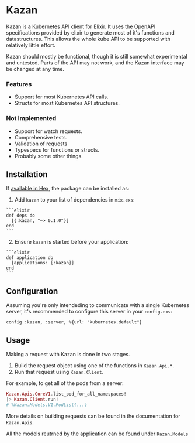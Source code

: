# Kazan

Kazan is a Kubernetes API client for Elixir. It uses the OpenAPI specifications
provided by elixir to generate most of it's functions and datastructures. This
allows the whole kube API to be supported with relatively little effort.

Kazan should mostly be functional, though it is still somewhat experimental and
untested. Parts of the API may not work, and the Kazan interface may be changed
at any time.

### Features

- Support for most Kubernetes API calls.
- Structs for most Kubernetes API structures.

### Not Implemented

- Support for watch requests.
- Comprehensive tests.
- Validation of requests
- Typespecs for functions or structs.
- Probably some other things.

## Installation

If [available in Hex](https://hex.pm/docs/publish), the package can be installed as:

  1. Add `kazan` to your list of dependencies in `mix.exs`:

    ```elixir
    def deps do
      [{:kazan, "~> 0.1.0"}]
    end
    ```

  2. Ensure `kazan` is started before your application:

    ```elixir
    def application do
      [applications: [:kazan]]
    end
    ```

## Configuration

Assuming you're only intendeding to communicate with a single Kubernetes server,
it's recommended to configure this server in your `config.exs`:

    config :kazan, :server, %{url: "kubernetes.default"}

## Usage

Making a request with Kazan is done in two stages.

1. Build the request object using one of the functions in `Kazan.Api.*`.
2. Run that request using `Kazan.Client`.

For example, to get all of the pods from a server:

```elixir
Kazan.Apis.CoreV1.list_pod_for_all_namespaces!
|> Kazan.Client.run!
# %Kazan.Models.V1.PodList{...}
```

More details on building requests can be found in the documentation for
`Kazan.Apis`.

All the models reutrned by the application can be found under `Kazan.Models`
